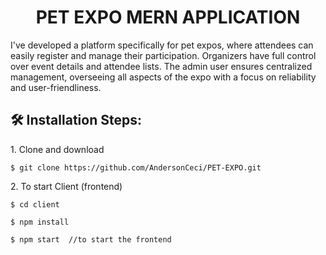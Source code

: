 <h1 align="center" id="title">PET EXPO MERN APPLICATION</h1>


<p id="description">I've developed a platform specifically for pet expos, where attendees can easily register and manage their participation. Organizers have full control over event details and attendee lists. The admin user ensures centralized management, overseeing all aspects of the expo with a focus on reliability and user-friendliness.</p>

<h2>🛠️ Installation Steps:</h2>

<p>1. Clone and download</p>

```
$ git clone https://github.com/AndersonCeci/PET-EXPO.git

```

<p>2. To start Client (frontend)</p>

```
$ cd client

```

```
$ npm install

```

```
$ npm start  //to start the frontend

```

